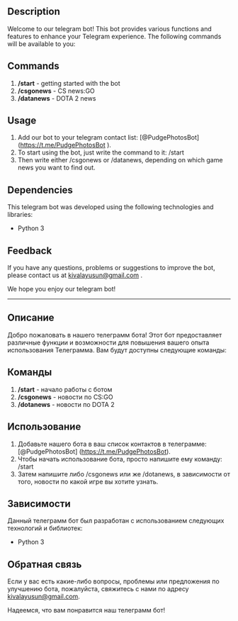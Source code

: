 ## Description
Welcome to our telegram bot! This bot provides various functions and features to enhance your Telegram experience. The following commands will be available to you:


## Commands
1. **/start** - getting started with the bot
2. **/csgonews** - CS news:GO
3. **/datanews** - DOTA 2 news

## Usage
1. Add our bot to your telegram contact list: [@PudgePhotosBot] (https://t.me/PudgePhotosBot ).
2. To start using the bot, just write the command to it: /start
3. Then write either /csgonews or /datanews, depending on which game news you want to find out.

## Dependencies
This telegram bot was developed using the following technologies and libraries:
- Python 3


## Feedback
If you have any questions, problems or suggestions to improve the bot, please contact us at kivalayusun@gmail.com .


We hope you enjoy our telegram bot!


_________________________________________________________________________________________________________________________________________________________________________________________________________________________________________________________________________



## Описание
Добро пожаловать в нашего телеграмм бота! Этот бот предоставляет различные функции и возможности для повышения вашего опыта использования Телеграмма. Вам будут доступны следующие команды:


## Команды
1. **/start** - начало работы с ботом
2. **/csgonews** - новости по CS:GO
3. **/dotanews** - новости по DOTA 2

## Использование
1. Добавьте нашего бота в ваш список контактов в телеграмме: [@PudgePhotosBot] (https://t.me/PudgePhotosBot).
2. Чтобы начать использование бота, просто напишите ему команду: /start
3. Затем напишите либо /csgonews или же /dotanews, в зависимости от того, новости по какой игре вы хотите узнать.

## Зависимости
Данный телеграмм бот был разработан с использованием следующих технологий и библиотек:
- Python 3


## Обратная связь
Если у вас есть какие-либо вопросы, проблемы или предложения по улучшению бота, пожалуйста, свяжитесь с нами по адресу kivalayusun@gmail.com.


Надеемся, что вам понравится наш телеграмм бот!
